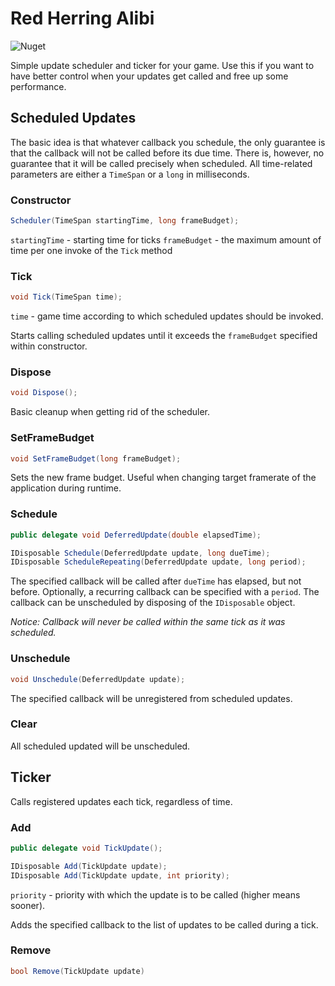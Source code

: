 # Red Herring Alibi

![Nuget](https://img.shields.io/nuget/v/RedHerring.Alibi)

Simple update scheduler and ticker for your game.
Use this if you want to have better control when your updates get called and free up some performance.

## Scheduled Updates

The basic idea is that whatever callback you schedule, the only guarantee is that the callback will not be called before its due time.
There is, however, no guarantee that it will be called precisely when scheduled.
All time-related parameters are either a `TimeSpan` or a `long` in milliseconds.

### Constructor

```csharp
Scheduler(TimeSpan startingTime, long frameBudget);
```
`startingTime` - starting time for ticks
`frameBudget` - the maximum amount of time per one invoke of the `Tick` method

### Tick

```csharp
void Tick(TimeSpan time);
```
`time` - game time according to which scheduled updates should be invoked.

Starts calling scheduled updates until it exceeds the `frameBudget` specified within constructor.

### Dispose

```csharp
void Dispose();
```
Basic cleanup when getting rid of the scheduler.

### SetFrameBudget

```csharp
void SetFrameBudget(long frameBudget);
```
Sets the new frame budget. Useful when changing target framerate of the application during runtime.

### Schedule

```csharp
public delegate void DeferredUpdate(double elapsedTime);

IDisposable Schedule(DeferredUpdate update, long dueTime);
IDisposable ScheduleRepeating(DeferredUpdate update, long period);
```
The specified callback will be called after `dueTime` has elapsed, but not before.
Optionally, a recurring callback can be specified with a `period`.
The callback can be unscheduled by disposing of the `IDisposable` object.

_Notice: Callback will never be called within the same tick as it was scheduled._

### Unschedule

```csharp
void Unschedule(DeferredUpdate update);
```
The specified callback will be unregistered from scheduled updates.

### Clear

All scheduled updated will be unscheduled.

## Ticker

Calls registered updates each tick, regardless of time.

### Add

```csharp
public delegate void TickUpdate();

IDisposable Add(TickUpdate update);
IDisposable Add(TickUpdate update, int priority);
```
`priority` - priority with which the update is to be called (higher means sooner).

Adds the specified callback to the list of updates to be called during a tick.

### Remove

```csharp
bool Remove(TickUpdate update)
```